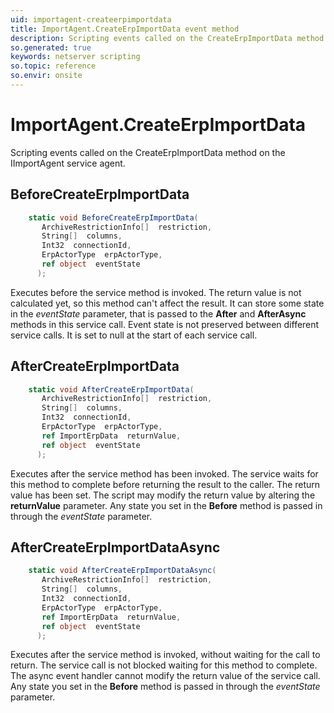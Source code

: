 ```yaml
---
uid: importagent-createerpimportdata
title: ImportAgent.CreateErpImportData event method
description: Scripting events called on the CreateErpImportData method on the ImportAgent service agent.
so.generated: true
keywords: netserver scripting
so.topic: reference
so.envir: onsite
---
```

# ImportAgent.CreateErpImportData

Scripting events called on the <see cref='M:IImportAgent.CreateErpImportData'>CreateErpImportData</see> method on the <see cref='IImportAgent'>IImportAgent</see>  service agent.

## BeforeCreateErpImportData
```cs
    static void BeforeCreateErpImportData(
       ArchiveRestrictionInfo[]  restriction,
       String[]  columns,
       Int32  connectionId,
       ErpActorType  erpActorType,
       ref object  eventState
      );
```
Executes before the service method is invoked.
The return value is not calculated yet, so this method can't affect the result.
It can store some state in the *eventState* parameter, that is passed to the **After** and **AfterAsync** methods in this service call.
Event state is not preserved between different service calls. It is set to null at the start of each service call.
## AfterCreateErpImportData
```cs
    static void AfterCreateErpImportData(
       ArchiveRestrictionInfo[]  restriction,
       String[]  columns,
       Int32  connectionId,
       ErpActorType  erpActorType,
       ref ImportErpData  returnValue,
       ref object  eventState
      );
```
Executes after the service method has been invoked. The service waits for this method to complete before returning the result to the caller.
The return value has been set. The script may modify the return value by altering the **returnValue** parameter.
Any state you set in the **Before** method is passed in through the *eventState* parameter.
## AfterCreateErpImportDataAsync
```cs
    static void AfterCreateErpImportDataAsync(
       ArchiveRestrictionInfo[]  restriction,
       String[]  columns,
       Int32  connectionId,
       ErpActorType  erpActorType,
       ref ImportErpData  returnValue,
       ref object  eventState
      );
```
Executes after the service method is invoked, without waiting for the call to return.
The service call is not blocked waiting for this method to complete.
The async event handler cannot modify the return value of the service call.
Any state you set in the **Before** method is passed in through the *eventState* parameter.

